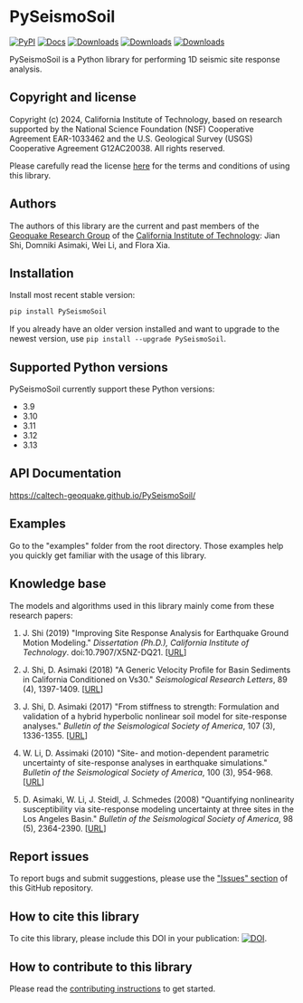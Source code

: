 # PySeismoSoil

[![PyPI](https://img.shields.io/pypi/v/pyseismosoil)](https://pypi.org/project/PySeismoSoil/)
[![Docs](https://github.com/Caltech-geoquake/PySeismoSoil/actions/workflows/build-and-deploy-docs.yml/badge.svg?branch=main)](https://github.com/Caltech-geoquake/PySeismoSoil/actions/workflows/build-and-deploy-docs.yml)
[![Downloads](https://static.pepy.tech/badge/pyseismosoil)](https://pepy.tech/project/pyseismosoil)
[![Downloads](https://static.pepy.tech/badge/pyseismosoil/month)](https://pepy.tech/project/pyseismosoil)
[![Downloads](https://static.pepy.tech/badge/pyseismosoil/week)](https://pepy.tech/project/pyseismosoil)

PySeismoSoil is a Python library for performing 1D seismic site response analysis.

## Copyright and license

Copyright (c) 2024, California Institute of Technology, based on research supported by the National Science Foundation (NSF) Cooperative Agreement EAR-1033462 and the U.S. Geological Survey (USGS) Cooperative Agreement G12AC20038. All rights reserved.

Please carefully read the license [here](https://caltech-geoquake.github.io/PySeismoSoil/blob/master/LICENSE) for the terms and conditions of using this library.

## Authors

The authors of this library are the current and past members of the [Geoquake Research Group](http://asimaki.caltech.edu/) of the [California Institute of Technology](https://www.caltech.edu/): Jian Shi, Domniki Asimaki, Wei Li, and Flora Xia.

## Installation

Install most recent stable version:

```bash
pip install PySeismoSoil
```

If you already have an older version installed and want to upgrade to the newest version, use `pip install --upgrade PySeismoSoil`.

## Supported Python versions

PySeismoSoil currently support these Python versions:

- 3.9
- 3.10
- 3.11
- 3.12
- 3.13

## API Documentation

https://caltech-geoquake.github.io/PySeismoSoil/

## Examples

Go to the "examples" folder from the root directory. Those examples help you quickly get familiar with the usage of this library.

## Knowledge base

The models and algorithms used in this library mainly come from these research papers:

1. J. Shi (2019) "Improving Site Response Analysis for Earthquake Ground Motion Modeling." _Dissertation (Ph.D.), California Institute of Technology_. doi:10.7907/X5NZ-DQ21. [[URL](http://resolver.caltech.edu/CaltechTHESIS:05302019-150220368)]

2. J. Shi, D. Asimaki (2018) "A Generic Velocity Profile for Basin Sediments in California Conditioned on Vs30." _Seismological Research Letters_, 89 (4), 1397-1409. [[URL](http://resolver.caltech.edu/CaltechAUTHORS:20180523-153705346)]

3. J. Shi, D. Asimaki (2017) "From stiffness to strength: Formulation and validation of a hybrid hyperbolic nonlinear soil model for site-response analyses." _Bulletin of the Seismological Society of America_, 107 (3), 1336-1355. [[URL](http://resolver.caltech.edu/CaltechAUTHORS:20170404-150827374)]

4. W. Li, D. Assimaki (2010) "Site- and motion-dependent parametric uncertainty of site-response analyses in earthquake simulations." _Bulletin of the Seismological Society of America_, 100 (3), 954-968. [[URL](http://resolver.caltech.edu/CaltechAUTHORS:20140904-160952252)]

5. D. Asimaki, W. Li, J. Steidl, J. Schmedes (2008) "Quantifying nonlinearity susceptibility via site-response modeling uncertainty at three sites in the Los Angeles Basin." _Bulletin of the Seismological Society of America_, 98 (5), 2364-2390. [[URL](http://resolver.caltech.edu/CaltechAUTHORS:20140828-163417572)]

## Report issues

To report bugs and submit suggestions, please use the ["Issues" section](https://github.com/jsh9/PySeismoSoil/issues) of this GitHub repository.

## How to cite this library

To cite this library, please include this DOI in your publication: [![DOI](https://zenodo.org/badge/169386936.svg)](https://zenodo.org/badge/latestdoi/169386936).

## How to contribute to this library

Please read the [contributing instructions](https://caltech-geoquake.github.io/PySeismoSoil/blob/master/CONTRIBUTING.md) to get started.
